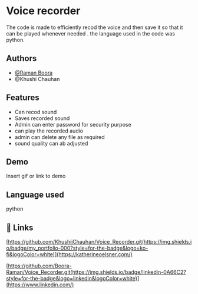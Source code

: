 
# Voice recorder

The code is made to efficiently recod the voice and then save it so that it can be played whenever needed .
the language used in the code was python.



## Authors

- [@Raman Boora ](https://www.github.com/octokatherine)
- @Khushi Chauhan


## Features

- Can recod sound 
- Saves recorded sound
- Admin can enter password for security purpose
- can play the recorded audio
- admin can delete any file as required
- sound quality can ab adjusted



## Demo

Insert gif or link to demo


## Language used 
python  
## 🔗 Links
[https://github.com/KhushiiChauhan/Voice_Recorder.git(https://img.shields.io/badge/my_portfolio-000?style=for-the-badge&logo=ko-fi&logoColor=white)](https://katherineoelsner.com/)



[https://github.com/Boora-Raman/Voice_Recorder.git(https://img.shields.io/badge/linkedin-0A66C2?style=for-the-badge&logo=linkedin&logoColor=white)](https://www.linkedin.com/)


